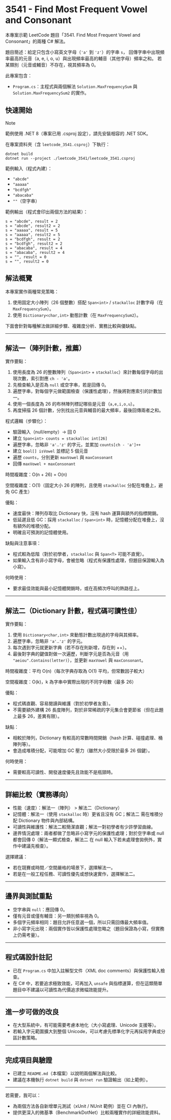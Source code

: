 <!--
  這份 README.md 針對 leetcode_3541 專案（C# 範例）撰寫，內容以繁體中文（zh-TW）呈現，
  重點放在兩個解法的詳細說明、複雜度分析、比較與優缺點。
-->
# 3541 - Find Most Frequent Vowel and Consonant

本專案示範 LeetCode 題目「3541. Find Most Frequent Vowel and Consonant」的兩種 C# 解法。

題目簡述：給定只包含小寫英文字母（`'a'` 到 `'z'`）的字串 `s`，
回傳字串中出現頻率最高的元音（a, e, i, o, u）與出現頻率最高的輔音（其他字母）頻率之和。
若某類別（元音或輔音）不存在，視其頻率為 0。

此專案包含：
- `Program.cs`：主程式與兩個解法 `Solution.MaxFrequencySum` 與 `Solution.MaxFrequencySum2` 的實作。

## 快速開始

> [!NOTE]
> 範例使用 .NET 8（專案已用 .csproj 設定），請先安裝相容的 .NET SDK。

在專案資料夾（含 `leetcode_3541.csproj`）下執行：

```pwsh
dotnet build
dotnet run --project ./leetcode_3541/leetcode_3541.csproj
```

範例輸入（程式內建）：
- `"abcde"`
- `"aaaaa"`
- `"bcdfgh"`
- `"abacaba"`
- `""`（空字串）

範例輸出（程式會印出兩個方法的結果）：

```
s = "abcde", result = 2
s = "abcde", result2 = 2
s = "aaaaa", result = 5
s = "aaaaa", result2 = 5
s = "bcdfgh", result = 2
s = "bcdfgh", result2 = 2
s = "abacaba", result = 4
s = "abacaba", result2 = 4
s = "", result = 0
s = "", result2 = 0
```

## 解法概覽

本專案實作兩種常見策略：

1. 使用固定大小陣列（26 個整數）搭配 `Span<int>` / `stackalloc` 計數字母（在 `MaxFrequencySum`）。
2. 使用 `Dictionary<char,int>` 動態計數（在 `MaxFrequencySum2`）。

下面會針對每種解法做詳細步驟、複雜度分析、實務比較與優缺點。

---

## 解法一（陣列計數，推薦）

實作要點：

1. 使用長度為 26 的整數陣列（`Span<int>` + `stackalloc`）來計數每個字母的出現次數，索引對應 `ch - 'a'`。
2. 先檢查輸入是否為 `null` 或空字串，若是回傳 0。
3. 遍歷字串，對每個字元做範圍檢查（保護性處理），然後將對應索引的計數加一。
4. 使用一個長度為 26 的布林陣列標記哪些是元音（`a,e,i,o,u`）。
5. 再度掃描 26 個計數，分別找出元音與輔音的最大頻率，最後回傳兩者之和。

程式邏輯（步驟化）：

- 驗證輸入（null/empty）→ 回 0
- 建立 `Span<int> counts = stackalloc int[26]`
- 遍歷字串，忽略非 `'a'`..`'z'` 的字元，並累加 `counts[ch - 'a']++`
- 建立 `bool[] isVowel` 並標記 5 個元音
- 遍歷 `counts`，分別更新 `maxVowel` 與 `maxConsonant`
- 回傳 `maxVowel + maxConsonant`

時間複雜度：O(n + 26) = O(n)

空間複雜度：O(1)（固定大小 26 的陣列，且使用 `stackalloc` 分配在堆疊上，避免 GC 產生）

優點：

- 速度最快：陣列存取比 Dictionary 快，沒有 hash 運算與額外的指標開銷。
- 低延遲且低 GC：採用 `stackalloc` / `Span<int>` 時，記憶體分配在堆疊上，沒有額外的堆積分配。
- 明確且可預測的記憶體使用。

缺點與注意事項：

- 程式較為低階（對於初學者，`stackalloc` 與 `Span<T>` 可能不直覺）。
- 如果輸入含有非小寫字母，會被忽略（程式有保護性處理，但題目保證輸入為小寫）。

何時使用：

- 要求最佳效能與最小記憶體開銷時，或在高頻次呼叫的熱路徑上。

---

## 解法二（Dictionary 計數，程式碼可讀性佳）

實作要點：

1. 使用 `Dictionary<char,int>` 來動態計數出現過的字母與其頻率。
2. 遍歷字串，忽略非 `'a'`..`'z'` 的字元。
3. 每次遇到字元就更新字典（若不存在則新增，存在則 ++）。
4. 最後對字典的鍵值對做一次遍歷，判斷字元是否為元音（用 `"aeiou".Contains(letter)`），並更新 `maxVowel` 與 `maxConsonant`。

時間複雜度：平均 O(n)（每次字典存取為 O(1) 平均，但常數因子較大）

空間複雜度：O(k)，k 為字串中實際出現的不同字母數（最多 26）

優點：

- 程式碼直觀、容易閱讀與維護（對於初學者友善）。
- 不需要額外建構 26 長度陣列，對於非常稀疏的字元集合會更節省（但在此題上最多 26，差異有限）。

缺點：

- 相較於陣列，Dictionary 有較高的常數時間開銷（hash 計算、碰撞處理、桶陣列等）。
- 會造成堆積分配，可能增加 GC 壓力（雖然大小受限於最多 26 個鍵）。

何時使用：

- 需要較高可讀性、開發速度優先且效能不是瓶頸時。

---

## 詳細比較（實務導向）

- 性能（速度）：解法一（陣列） > 解法二（Dictionary）
- 記憶體：解法一（使用 `stackalloc` 時）更省且沒有 GC；解法二 需在堆積分配 Dictionary 物件與內部結構。
- 可讀性與維護性：解法二較簡潔直觀；解法一對初學者有少許學習曲線。
- 邊界情況處理：兩者都做了忽略非小寫字元的保護性處理；對於空字串或 null 都會回傳 0（解法一顯式檢查，解法二 在 null 輸入下若未處理會拋例外，實作中建議先檢查）。

選擇建議：

- 若在競賽或時間／空間嚴格的場景下，選擇解法一。
- 若是在一般工程任務、可讀性優先或想快速實作，選擇解法二。

---

## 邊界與測試重點

- 空字串與 `null`：應回傳 0。
- 僅有元音或僅有輔音：另一類別頻率視為 0。
- 多個字元頻率相同：題目允許任意選一個，所以只需回傳最大頻率值。
- 非小寫字元出現：兩個實作皆以保護性處理忽略之（題目保證為小寫，但實務上仍需考量）。

---

## 程式碼設計註記

- 已在 `Program.cs` 中加入註解型文件（XML doc comments）與保護性輸入檢查。
- 在 C# 中，若要追求極致效能，可再加入 `unsafe` 與指標運算，但在這類簡單題目中不建議以可讀性為代價追求微幅效能提升。

---

## 進一步可做的改良

- 在大型系統中，有可能需要考慮本地化（大小寫處理、Unicode 支援等）。
- 若輸入字元範圍擴大到整個 Unicode，可以考慮先標準化字元再採用字典或分區計數策略。

---

## 完成項目與驗證

- 已建立 `README.md`（本檔案）以說明兩個解法與比較。
- 建議在本機執行 `dotnet build` 與 `dotnet run` 驗證輸出（如上範例）。

---

若需要，我可以：
- 為兩個方法各自新增單元測試（xUnit / NUnit 範例）並在 CI 內執行。
- 提供更深入的微基準（BenchmarkDotNet）比較兩種實作的詳細效能資料。
